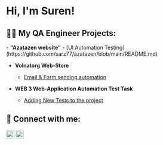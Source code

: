 <h1>Hi, I'm Suren! </h1>

<h2>👨‍💻 My QA Engineer Projects:</h2>
- <b>"Azatazen website"</b>
  - [UI Automation Testing](https://github.com/sarz77/azatazen/blob/main/README.md)

- <b>Volnatorg Web-Store</b>
  - [Email & Form sending automation](https://github.com/sarz77/volnatorg/blob/main/README.md)

- <b>WEB 3 Web-Application Automation Test Task</b>
  - [Adding New Tests to the project](https://github.com/sarz77/dapp-test-automation-playwright-synpress/blob/main/README.md)

<h2> 🤳 Connect with me:</h2>

[<img align="left" alt="SurenArzanyan | LinkedIn" width="22px" src="https://cdn.jsdelivr.net/npm/simple-icons@v3/icons/linkedin.svg" />][linkedin]
[<img align="left" alt="SurenArznayn | Telegram" width="22px" src="https://cdn.jsdelivr.net/npm/simple-icons@3.13.0/icons/telegram.svg" />][telegram]

[telegram]: https://t.me/arzanyan23
[linkedin]: www.linkedin.com/in/suren777
